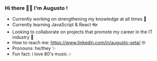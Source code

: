### Hi there 👋🏻 I'm Augusto ! 

- Currently working on strengthening my knowledge at all times 🧠
- Currently learning JavaScript & React 👓
- Looking to collaborate on projects that promote my career in the IT industry 🚀
- How to reach me: https://www.linkedin.com/in/augusto-seta/ 🤓
- Pronouns: he/they ✨ 
- Fun fact: i love 80's music 🎶

<!--
**auseta/auseta** is a ✨ _special_ ✨ repository because its `README.md` (this file) appears on your GitHub profile.

Here are some ideas to get you started:

- Currently working on strengthening my knowledge at all times 🧠
- Currently learning JavaScript & React 👓
- Looking to collaborate on projects that promote my career in the IT industry 🚀
- How to reach me: https://www.linkedin.com/in/augusto-seta/ 🤓
- Pronouns: he/they ✨ 
- Fun fact: i love 80's music 🎶
-->
